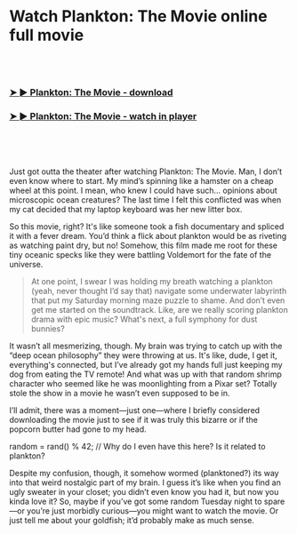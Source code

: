 <h1>Watch Plankton: The Movie online full movie</h1>


<br><br>

<h3><a href="https://Gregorys-amantirear1986.github.io/lyvbtyqyhg/">➤ ► Plankton: The Movie - download</a></h3> 
<h3><a href="https://Gregorys-amantirear1986.github.io/lyvbtyqyhg/">➤ ► Plankton: The Movie - watch in player</a></h3>


<br><br><br>


Just got outta the theater after watching Plankton: The Movie. Man, I don’t even know where to start. My mind’s spinning like a hamster on a cheap wheel at this point. I mean, who knew I could have such... opinions about microscopic ocean creatures? The last time I felt this conflicted was when my cat decided that my laptop keyboard was her new litter box.

So this movie, right? It's like someone took a fish documentary and spliced it with a fever dream. You’d think a flick about plankton would be as riveting as watching paint dry, but no! Somehow, this film made me root for these tiny oceanic specks like they were battling Voldemort for the fate of the universe. 

> At one point, I swear I was holding my breath watching a plankton (yeah, never thought I’d say that) navigate some underwater labyrinth that put my Saturday morning maze puzzle to shame. And don’t even get me started on the soundtrack. Like, are we really scoring plankton drama with epic music? What's next, a full symphony for dust bunnies?

It wasn’t all mesmerizing, though. My brain was trying to catch up with the “deep ocean philosophy” they were throwing at us. It's like, dude, I get it, everything's connected, but I’ve already got my hands full just keeping my dog from eating the TV remote! And what was up with that random shrimp character who seemed like he was moonlighting from a Pixar set? Totally stole the show in a movie he wasn’t even supposed to be in.

I’ll admit, there was a moment—just one—where I briefly considered downloading the movie just to see if it was truly this bizarre or if the popcorn butter had gone to my head. 

random = rand() % 42; // Why do I even have this here? Is it related to plankton?

Despite my confusion, though, it somehow wormed (planktoned?) its way into that weird nostalgic part of my brain. I guess it’s like when you find an ugly sweater in your closet; you didn’t even know you had it, but now you kinda love it? So, maybe if you’ve got some random Tuesday night to spare—or you’re just morbidly curious—you might want to watch the movie. Or just tell me about your goldfish; it’d probably make as much sense.
